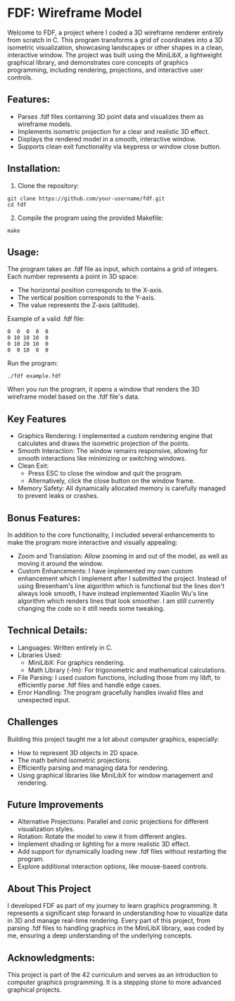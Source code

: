 # FDF: Wireframe Model

Welcome to FDF, a project where I coded a 3D wireframe renderer entirely from scratch in C. This program transforms a grid of coordinates into a 3D isometric visualization, showcasing landscapes or other shapes in a clean, interactive window. The project was built using the MiniLibX, a lightweight graphical library, and demonstrates core concepts of graphics programming, including rendering, projections, and interactive user controls.

## Features:
- Parses .fdf files containing 3D point data and visualizes them as wireframe models.
- Implements isometric projection for a clear and realistic 3D effect.
- Displays the rendered model in a smooth, interactive window.
- Supports clean exit functionality via keypress or window close button.

## Installation:
1. Clone the repository:

```
git clone https://github.com/your-username/fdf.git  
cd fdf  
```
2. Compile the program using the provided Makefile:
```
make  
```

## Usage:
The program takes an .fdf file as input, which contains a grid of integers. Each number represents a point in 3D space:

- The horizontal position corresponds to the X-axis.
- The vertical position corresponds to the Y-axis.
- The value represents the Z-axis (altitude).

Example of a valid .fdf file:
```
0  0  0  0  0  
0 10 10 10  0  
0 10 20 10  0  
0  0 10  0  0  
```
Run the program:
```
./fdf example.fdf  
```
When you run the program, it opens a window that renders the 3D wireframe model based on the .fdf file's data.

## Key Features
- Graphics Rendering: I implemented a custom rendering engine that calculates and draws the isometric projection of the points.
- Smooth Interaction: The window remains responsive, allowing for smooth interactions like minimizing or switching windows.
- Clean Exit:
  - Press ESC to close the window and quit the program.
  - Alternatively, click the close button on the window frame.
- Memory Safety: All dynamically allocated memory is carefully managed to prevent leaks or crashes.

## Bonus Features:
In addition to the core functionality, I included several enhancements to make the program more interactive and visually appealing:
- Zoom and Translation: Allow zooming in and out of the model, as well as moving it around the window.
- Custom Enhancements: I have implemented my own custom enhancement which I implement after I submitted the project. Instead of using Bresenham's line algorithm which is functional but the lines don't always look smooth, I have instead implemented Xiaolin Wu's line algorithm which renders lines that look smoother. I am still currently changing the code so it still needs some tweaking.

## Technical Details:
- Languages: Written entirely in C.
- Libraries Used:
  - MiniLibX: For graphics rendering.
  - Math Library (-lm): For trigonometric and mathematical calculations.
- File Parsing: I used custom functions, including those from my libft, to efficiently parse .fdf files and handle edge cases.
- Error Handling: The program gracefully handles invalid files and unexpected input.

## Challenges
Building this project taught me a lot about computer graphics, especially:
- How to represent 3D objects in 2D space.
- The math behind isometric projections.
- Efficiently parsing and managing data for rendering.
- Using graphical libraries like MiniLibX for window management and rendering.

## Future Improvements
- Alternative Projections: Parallel and conic projections for different visualization styles.
- Rotation: Rotate the model to view it from different angles.
- Implement shading or lighting for a more realistic 3D effect.
- Add support for dynamically loading new .fdf files without restarting the program.
- Explore additional interaction options, like mouse-based controls.


## About This Project
I developed FDF as part of my journey to learn graphics programming. It represents a significant step forward in understanding how to visualize data in 3D and manage real-time rendering. Every part of this project, from parsing .fdf files to handling graphics in the MiniLibX library, was coded by me, ensuring a deep understanding of the underlying concepts.

## Acknowledgments:
This project is part of the 42 curriculum and serves as an introduction to computer graphics programming. It is a stepping stone to more advanced graphical projects.
